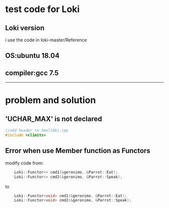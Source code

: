 # test code for Loki

## Loki version
i use the code in loki-master/Reference

## OS:ubuntu 18.04

## compiler:gcc 7.5

------

# problem and solution

## 'UCHAR_MAX' is not declared
```c++
//add header to SmallObj.cpp
#include <climits>
```

## Error when use Member function as Functors

modify code from:
```c++
    Loki::Functor<> cmd1(&geronimo, &Parrot::Eat);
    Loki::Functor<> cmd2(&geronimo, &Parrot::Speak);
```
to
```c++
    Loki::Functor<void> cmd1(&geronimo, &Parrot::Eat);
    Loki::Functor<void> cmd2(&geronimo, &Parrot::Speak);
```